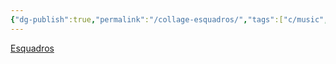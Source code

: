 ```yaml
---
{"dg-publish":true,"permalink":"/collage-esquadros/","tags":["c/music","c/series","c/geometric","c/woman","c/red","c/brown","c/purple","c/window"],"created":"2024-01-02T20:16:56.829-05:00","updated":"2024-01-02T20:17:33.883-05:00"}
---
```



[Esquadros](https://www.instagram.com/p/CE7gDqIhgfo/)
